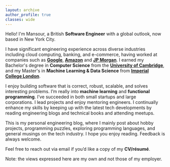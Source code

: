 ```yaml
---
layout: archive
author_profile: true
classes: wide
---
```

Hello! I'm Mansour, a British **Software Engineer** with a global outlook, now based in New York City.

I have significant engineering experience across diverse industries including cloud computing, banking, and e-commerce, having worked at companies such as [**Google**](https://www.google.com), [**Amazon**](https://www.amazon.com) and [**JP Morgan**](https://www.jpmorgan.com). I earned my Bachelor's degree in **Computer Science** from the [**University of Cambridge**](https://www.cam.ac.uk), and my Master's in **Machine Learning & Data Science** from [**Imperial College London**](https://www.imperial.ac.uk).

I enjoy building software that is correct, robust, scalable, and solves interesting problems. I’m really into **machine learning** and **functional programming**. I’ve succeeded in both small startups and large corporations. I lead projects and enjoy mentoring engineers. I continually enhance my skills by keeping up with the latest tech developments by reading engineering blogs and technical books and attending meetups.

This is my personal engineering blog, where I mainly post about hobby projects, programming puzzles, exploring programming languages, and general musings on the tech industry. I hope you enjoy reading. Feedback is always welcome.

Feel free to reach out via email if you’d like a copy of my **CV/résumé**.

Note: the views expressed here are my own and not those of my employer.

